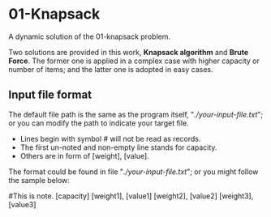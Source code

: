 # 01-Knapsack

A dynamic solution of the 01-knapsack problem.

Two solutions are provided in this work, **Knapsack algorithm** and **Brute Force**.
The former one is applied in a complex case with higher capacity or number of items; and the latter one is adopted in easy cases.

## Input file format

The default file path is the same as the program itself, "*./your-input-file.txt*"; or you can modify the path to indicate your target file.

 - Lines begin with symbol # will not be read as records. 
 - The first  un-noted and non-empty line stands for capacity. 
 - Others are in form of [weight], [value].

The format could be found in file "*./your-input-file.txt*"; or you might follow the sample below:

#This is note.
[capacity]
[weight1], [value1]
[weight2], [value2]
[weight3], [value3]

